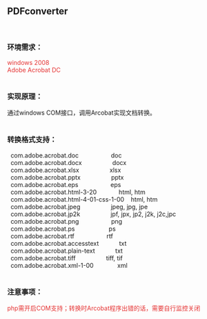 <h2>
	PDFconverter
</h2>
<br />
<h3>
	环境需求：
</h3>
<span style="color:#E53333;">windows 2008</span><br />
<span style="color:#E53333;">Adobe Acrobat DC</span><br />
<br />
<h3>
	实现原理：
</h3>
通过windows COM接口，调用Arcobat实现文档转换。<br />
<br />
<h3>
	转换格式支持：
</h3>
&nbsp; com.adobe.acrobat.doc&nbsp; &nbsp; &nbsp; &nbsp; &nbsp; &nbsp; &nbsp; &nbsp; &nbsp; &nbsp;doc<br />
&nbsp; com.adobe.acrobat.docx&nbsp; &nbsp; &nbsp; &nbsp; &nbsp; &nbsp; &nbsp; &nbsp; &nbsp; docx<br />
&nbsp; com.adobe.acrobat.xlsx&nbsp; &nbsp; &nbsp; &nbsp; &nbsp; &nbsp; &nbsp; &nbsp; &nbsp; xlsx<br />
&nbsp; com.adobe.acrobat.pptx&nbsp; &nbsp; &nbsp; &nbsp; &nbsp; &nbsp; &nbsp; &nbsp; &nbsp; pptx<br />
&nbsp; com.adobe.acrobat.eps&nbsp; &nbsp; &nbsp; &nbsp; &nbsp; &nbsp; &nbsp; &nbsp; &nbsp; &nbsp;eps<br />
&nbsp; com.adobe.acrobat.html-3-20&nbsp; &nbsp; &nbsp; &nbsp; &nbsp; &nbsp; &nbsp;html, htm<br />
&nbsp; com.adobe.acrobat.html-4-01-css-1-00&nbsp; &nbsp; html, htm<br />
&nbsp; com.adobe.acrobat.jpeg&nbsp; &nbsp; &nbsp; &nbsp; &nbsp; &nbsp; &nbsp; &nbsp; &nbsp; jpeg, jpg, jpe<br />
&nbsp; com.adobe.acrobat.jp2k&nbsp; &nbsp; &nbsp; &nbsp; &nbsp; &nbsp; &nbsp; &nbsp; &nbsp; jpf, jpx, jp2, j2k, j2c,jpc<br />
&nbsp; com.adobe.acrobat.png&nbsp; &nbsp; &nbsp; &nbsp; &nbsp; &nbsp; &nbsp; &nbsp; &nbsp; &nbsp;png<br />
&nbsp; com.adobe.acrobat.ps&nbsp; &nbsp; &nbsp; &nbsp; &nbsp; &nbsp; &nbsp; &nbsp; &nbsp; &nbsp; ps<br />
&nbsp; com.adobe.acrobat.rtf&nbsp; &nbsp; &nbsp; &nbsp; &nbsp; &nbsp; &nbsp; &nbsp; &nbsp; &nbsp;rtf<br />
&nbsp; com.adobe.acrobat.accesstext&nbsp; &nbsp; &nbsp; &nbsp; &nbsp; &nbsp; txt<br />
&nbsp; com.adobe.acrobat.plain-text&nbsp; &nbsp; &nbsp; &nbsp; &nbsp; &nbsp; txt<br />
&nbsp; com.adobe.acrobat.tiff&nbsp; &nbsp; &nbsp; &nbsp; &nbsp; &nbsp; &nbsp; &nbsp; &nbsp; tiff, tif<br />
&nbsp; com.adobe.acrobat.xml-1-00&nbsp; &nbsp; &nbsp; &nbsp; &nbsp; &nbsp; &nbsp; xml<br />
<br />
<h3>
	注意事项：
</h3>
<span style="color:#E53333;">php需开启COM支持；转换时Arcobat程序出错的话，需要自行监控关闭</span><br />